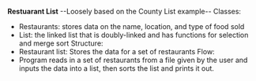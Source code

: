 **********Restuarant List**********
--Loosely based on the County List example--
Classes:
  - Restaurants: stores data on the name, location, and type of food sold
  - List: the linked list that is doubly-linked and has functions
    for selection and merge sort
Structure:
  - Restaurant list: Stores the data for a set of restaurants
Flow:
  - Program reads in a set of restaurants from a file given by the user and
    inputs the data into a list, then sorts the list and prints it out.
